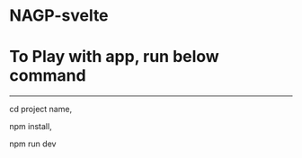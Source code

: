 # NAGP-svelte
# To Play with app, run below command
------------------------------------------------------------------------------
cd project name,

npm install,

npm run dev
